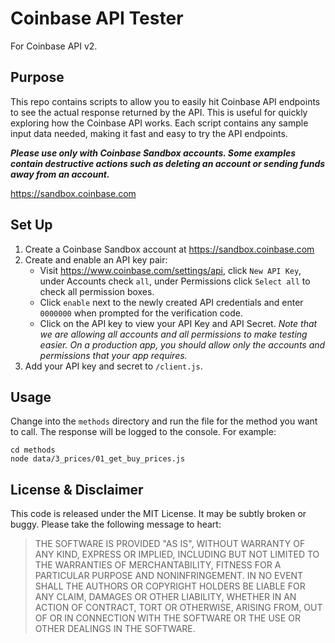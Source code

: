 # Coinbase API Tester

For Coinbase API v2.

## Purpose

This repo contains scripts to allow you to easily hit Coinbase API endpoints
to see the actual response returned by the API. This is useful for quickly
exploring how the Coinbase API works. Each script contains any sample input
data needed, making it fast and easy to try the API endpoints.

**_Please use only with Coinbase Sandbox accounts. Some examples contain
destructive actions such as deleting an account or sending funds away
from an account._**

https://sandbox.coinbase.com

## Set Up

1. Create a Coinbase Sandbox account at https://sandbox.coinbase.com
2. Create and enable an API key pair:
    - Visit https://www.coinbase.com/settings/api, click `New API Key`,
    under Accounts check `all`, under Permissions click `Select all` to check
    all permission boxes.
    - Click `enable` next to the newly created API credentials and enter
    `0000000` when prompted for the verification code.
    - Click on the API key to view your API Key and API Secret.
   _Note that we are allowing all accounts and all permissions to make testing
    easier. On a production app, you should allow only the accounts and
    permissions that your app requires._
3. Add your API key and secret to `/client.js`.

## Usage

Change into the `methods` directory and run the file for the method you want
to call. The response will be logged to the console. For example:

    cd methods
    node data/3_prices/01_get_buy_prices.js

## License & Disclaimer

This code is released under the MIT License. It may be subtly broken or buggy. Please take the following message to heart:

> THE SOFTWARE IS PROVIDED "AS IS", WITHOUT WARRANTY OF ANY KIND, EXPRESS OR
> IMPLIED, INCLUDING BUT NOT LIMITED TO THE WARRANTIES OF MERCHANTABILITY,
> FITNESS FOR A PARTICULAR PURPOSE AND NONINFRINGEMENT. IN NO EVENT SHALL THE
> AUTHORS OR COPYRIGHT HOLDERS BE LIABLE FOR ANY CLAIM, DAMAGES OR OTHER
> LIABILITY, WHETHER IN AN ACTION OF CONTRACT, TORT OR OTHERWISE, ARISING FROM,
> OUT OF OR IN CONNECTION WITH THE SOFTWARE OR THE USE OR OTHER DEALINGS IN THE
> SOFTWARE.
